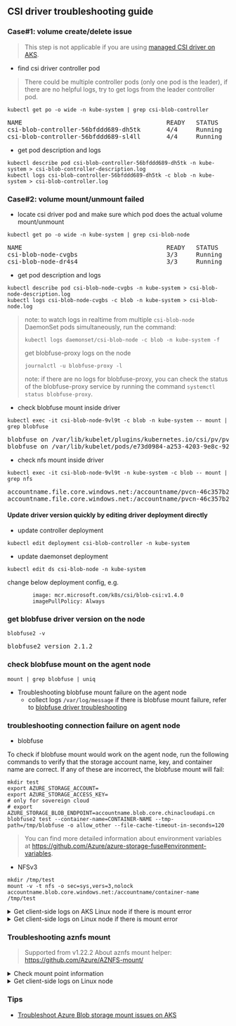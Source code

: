 ## CSI driver troubleshooting guide
### Case#1: volume create/delete issue
> This step is not applicable if you are using [managed CSI driver on AKS](https://docs.microsoft.com/en-us/azure/aks/azure-csi-blob-storage-dynamic).
 - find csi driver controller pod
> There could be multiple controller pods (only one pod is the leader), if there are no helpful logs, try to get logs from the leader controller pod.
```console
kubectl get po -o wide -n kube-system | grep csi-blob-controller
```
<pre>
NAME                                       READY   STATUS    RESTARTS   AGE     IP             NODE
csi-blob-controller-56bfddd689-dh5tk       4/4     Running   0          35s     10.240.0.19    k8s-agentpool-22533604-0
csi-blob-controller-56bfddd689-sl4ll       4/4     Running   0          35s     10.240.0.23    k8s-agentpool-22533604-1
</pre>

 - get pod description and logs
```console
kubectl describe pod csi-blob-controller-56bfddd689-dh5tk -n kube-system > csi-blob-controller-description.log
kubectl logs csi-blob-controller-56bfddd689-dh5tk -c blob -n kube-system > csi-blob-controller.log
```

### Case#2: volume mount/unmount failed
 - locate csi driver pod and make sure which pod does the actual volume mount/unmount
```console
kubectl get po -o wide -n kube-system | grep csi-blob-node
```
<pre>
NAME                                       READY   STATUS    RESTARTS   AGE     IP             NODE
csi-blob-node-cvgbs                        3/3     Running   0          7m4s    10.240.0.35    k8s-agentpool-22533604-1
csi-blob-node-dr4s4                        3/3     Running   0          7m4s    10.240.0.4     k8s-agentpool-22533604-0
</pre>

 - get pod description and logs
```console
kubectl describe pod csi-blob-node-cvgbs -n kube-system > csi-blob-node-description.log
kubectl logs csi-blob-node-cvgbs -c blob -n kube-system > csi-blob-node.log
```
> note: to watch logs in realtime from multiple `csi-blob-node` DaemonSet pods simultaneously, run the command:
> ```console
> kubectl logs daemonset/csi-blob-node -c blob -n kube-system -f
> ```
> get blobfuse-proxy logs on the node
> ```console
> journalctl -u blobfuse-proxy -l
> ```
> note: if there are no logs for blobfuse-proxy, you can check the status of the blobfuse-proxy service by running the command `systemctl status blobfuse-proxy`.

 - check blobfuse mount inside driver
```console
kubectl exec -it csi-blob-node-9vl9t -c blob -n kube-system -- mount | grep blobfuse
```
<pre>
blobfuse on /var/lib/kubelet/plugins/kubernetes.io/csi/pv/pvc-efce16db-bf15-4634-b82b-068385019d7c/globalmount type fuse (rw,nosuid,nodev,relatime,user_id=0,group_id=0,allow_other)
blobfuse on /var/lib/kubelet/pods/e73d0984-a253-4203-9e8c-9237ae5c55d5/volumes/kubernetes.io~csi/pvc-efce16db-bf15-4634-b82b-068385019d7c/mount type fuse (rw,relatime,user_id=0,group_id=0,allow_other)
</pre>

 - check nfs mount inside driver
```console
kubectl exec -it csi-blob-node-9vl9t -n kube-system -c blob -- mount | grep nfs
```
<pre>
accountname.file.core.windows.net:/accountname/pvcn-46c357b2-333b-4c42-8a7f-2133023d6c48 on /var/lib/kubelet/plugins/kubernetes.io/csi/pv/pvc-46c357b2-333b-4c42-8a7f-2133023d6c48/globalmount type nfs4 (rw,relatime,vers=4.1,rsize=1048576,wsize=1048576,namlen=255,hard,proto=tcp,timeo=600,retrans=2,sec=sys,clientaddr=10.244.0.6,local_lock=none,addr=20.150.29.168)
accountname.file.core.windows.net:/accountname/pvcn-46c357b2-333b-4c42-8a7f-2133023d6c48 on /var/lib/kubelet/pods/7994e352-a4ee-4750-8cb4-db4fcf48543e/volumes/kubernetes.io~csi/pvc-46c357b2-333b-4c42-8a7f-2133023d6c48/mount type nfs4 (rw,relatime,vers=4.1,rsize=1048576,wsize=1048576,namlen=255,hard,proto=tcp,timeo=600,retrans=2,sec=sys,clientaddr=10.244.0.6,local_lock=none,addr=20.150.29.168)
</pre>

#### Update driver version quickly by editing driver deployment directly
 - update controller deployment
```console
kubectl edit deployment csi-blob-controller -n kube-system
```
 - update daemonset deployment
```console
kubectl edit ds csi-blob-node -n kube-system
```
change below deployment config, e.g.
```console
        image: mcr.microsoft.com/k8s/csi/blob-csi:v1.4.0
        imagePullPolicy: Always
```

### get blobfuse driver version on the node
```console
blobfuse2 -v
```
<pre>
blobfuse2 version 2.1.2
</pre>

### check blobfuse mount on the agent node
```console
mount | grep blobfuse | uniq
```

 - Troubleshooting blobfuse mount failure on the agent node
   - collect logs `/var/log/message` if there is blobfuse mount failure, refer to [blobfuse driver troubleshooting](https://github.com/Azure/azure-storage-fuse#logging)

### troubleshooting connection failure on agent node
 - blobfuse

To check if blobfuse mount would work on the agent node, run the following commands to verify that the storage account name, key, and container name are correct. If any of these are incorrect, the blobfuse mount will fail:
```console
mkdir test
export AZURE_STORAGE_ACCOUNT=
export AZURE_STORAGE_ACCESS_KEY=
# only for sovereign cloud
# export AZURE_STORAGE_BLOB_ENDPOINT=accountname.blob.core.chinacloudapi.cn
blobfuse2 test --container-name=CONTAINER-NAME --tmp-path=/tmp/blobfuse -o allow_other --file-cache-timeout-in-seconds=120
```
> You can find more detailed information about environment variables at https://github.com/Azure/azure-storage-fuse#environment-variables.

 - NFSv3
 
```console
mkdir /tmp/test
mount -v -t nfs -o sec=sys,vers=3,nolock accountname.blob.core.windows.net:/accountname/container-name /tmp/test
```

<details><summary>
Get client-side logs on AKS Linux node if there is mount error 
</summary>

```console
# get ama-logs pod which is running on the AKS Linux node
kubectl get po -n kube-system -o wide | grep ama-logs
# get blobfuse2 logs
kubectl -n kube-system cp ama-logs-xxxx:/var/log/blobfuse2.log /tmp/blobfuse2.log
```

</details>

<details><summary>
Get client-side logs on Linux node if there is mount error 
</summary>

```console
kubectl debug node/node-name --image=nginx
# get blobfuse2 logs
kubectl cp node-debugger-node-name-xxxx:/host/var/log/blobfuse2.log /tmp/blobfuse2.log
# after the logs have been collected, you can delete the debug pod
kubectl delete po node-debugger-node-name-xxxx
```
 
</details>

### Troubleshooting aznfs mount
> Supported from v1.22.2
> About aznfs mount helper: https://github.com/Azure/AZNFS-mount/

<details><summary>
Check mount point information
</summary>

```console
kubectl debug node/node-name --image=nginx
findmnt -t nfs
```

The `SOURCE` of the mount point should have prefix with an ip address rather than domain name. e.g, **10.161.100.100**:/nfs02a796c105814dbebc4e/pvc-ca149059-6872-4d6f-a806-48402648110c.

</details>


<details><summary>
Get client-side logs on Linux node 
</summary>

```console
kubectl debug node/node-name --image=nginx

cat /opt/microsoft/aznfs/data/aznfs.log
```

If ip was migrated successfully, you should find logs like: 
1. `IP for nfsxxxxx.blob.core.windows.net changed [1.2.3.4 -> 5.6.7.8].`
2. `Updating mountmap entry [nfsxxxxx.blob.core.windows.net 10.161.100.100 1.2.3.4  -> nfsxxxxx.blob.core.windows.net 10.161.100.100 5.6.7.8]`

</details>

### Tips
 - [Troubleshoot Azure Blob storage mount issues on AKS](http://aka.ms/blobmounterror)
